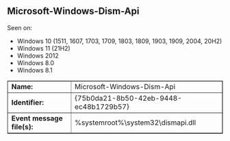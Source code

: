 ## Microsoft-Windows-Dism-Api

Seen on:
* Windows 10 (1511, 1607, 1703, 1709, 1803, 1809, 1903, 1909, 2004, 20H2)
* Windows 11 (21H2)
* Windows 2012
* Windows 8.0
* Windows 8.1

<table border="1" class="docutils">
  <tbody>
    <tr>
      <td><b>Name:</b></td>
      <td>Microsoft-Windows-Dism-Api</td>
    </tr>
    <tr>
      <td><b>Identifier:</b></td>
      <td>{75b0da21-8b50-42eb-9448-ec48b1729b57}</td>
    </tr>
    <tr>
      <td><b>Event message file(s):</b></td>
      <td>%systemroot%\system32\dismapi.dll</td>
    </tr>
  </tbody>
</table>

&nbsp;

